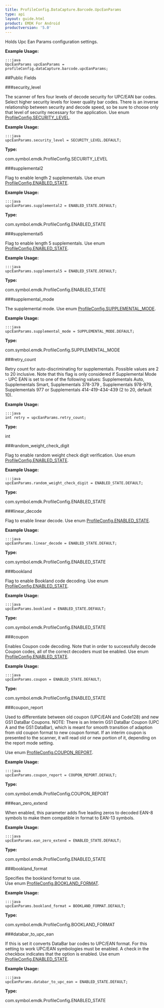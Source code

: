 ```yaml
---
title: ProfileConfig.DataCapture.Barcode.UpcEanParams
type: api
layout: guide.html
product: EMDK For Android
productversion: '5.0'
---
```



Holds Upc Ean Params configuration settings.
 
 

**Example Usage:**
	
	:::java	
	UpcEanParams upcEanParams = profileConfig.dataCapture.barcode.upcEanParams;


##Public Fields

###security_level

The scanner of fers four levels of decode security for UPC/EAN bar codes. 
 Select higher security levels for lower quality bar codes. 
 There is an inverse relationship between security and decode speed, so be sure to choose only that level of security necessary for the application.
 Use enum [ ProfileConfig.SECURITY_LEVEL](../ProfileConfig-SECURITY_LEVEL). 
 
 

**Example Usage:**
	
	:::java	
	upcEanParams.security_level = SECURITY_LEVEL.DEFAULT;


**Type:**

com.symbol.emdk.ProfileConfig.SECURITY_LEVEL

###supplemental2

Flag to enable length 2 supplementals.
 Use enum [ ProfileConfig.ENABLED_STATE](../ProfileConfig-ENABLED_STATE). 
 
 

**Example Usage:**
	
	:::java	
	upcEanParams.supplemental2 = ENABLED_STATE.DEFAULT;


**Type:**

com.symbol.emdk.ProfileConfig.ENABLED_STATE

###supplemental5

Flag to enable length 5 supplementals.
 Use enum [ ProfileConfig.ENABLED_STATE](../ProfileConfig-ENABLED_STATE). 
 
 

**Example Usage:**
	
	:::java	
	upcEanParams.supplemental5 = ENABLED_STATE.DEFAULT;


**Type:**

com.symbol.emdk.ProfileConfig.ENABLED_STATE

###supplemental_mode

The supplemental mode.
 Use enum [ ProfileConfig.SUPPLEMENTAL_MODE](../ProfileConfig-SUPPLEMENTAL_MODE). 
 
 

**Example Usage:**
	
	:::java	
	upcEanParams.supplemental_mode = SUPPLEMENTAL_MODE.DEFAULT;


**Type:**

com.symbol.emdk.ProfileConfig.SUPPLEMENTAL_MODE

###retry_count

Retry count for auto-discriminating for supplementals. Possible values are 2 to 20 inclusive. 
 Note that this flag is only considered if Supplemental Mode - UPC EAN is set to one of the following values: 
 Supplementals Auto, Supplementals Smart, Supplementals 378-379 , Supplementals 978-979, Supplementals 977 or Supplementals 414-419-434-439 (2 to 20, default 10).
 
 

**Example Usage:**
	
	:::java	
	int retry = upcEanParams.retry_count;


**Type:**

int

###random_weight_check_digit

Flag to enable random weight check digit verification.
 Use enum [ ProfileConfig.ENABLED_STATE](../ProfileConfig-ENABLED_STATE). 
 
 

**Example Usage:**
	
	:::java	
	upcEanParams.random_weight_check_digit = ENABLED_STATE.DEFAULT;


**Type:**

com.symbol.emdk.ProfileConfig.ENABLED_STATE

###linear_decode

Flag to enable linear decode. 
 Use enum [ ProfileConfig.ENABLED_STATE](../ProfileConfig-ENABLED_STATE). 
 
 

**Example Usage:**
	
	:::java	
	upcEanParams.linear_decode = ENABLED_STATE.DEFAULT;


**Type:**

com.symbol.emdk.ProfileConfig.ENABLED_STATE

###bookland

Flag to enable Bookland code decoding.
 Use enum [ ProfileConfig.ENABLED_STATE](../ProfileConfig-ENABLED_STATE). 
 
 

**Example Usage:**
	
	:::java	
	upcEanParams.bookland = ENABLED_STATE.DEFAULT;


**Type:**

com.symbol.emdk.ProfileConfig.ENABLED_STATE

###coupon

Enables Coupon code decoding. 
 Note that in order to successfully decode Coupon codes, all of the correct decoders must be enabled.
 Use enum [ ProfileConfig.ENABLED_STATE](../ProfileConfig-ENABLED_STATE). 
 
 

**Example Usage:**
	
	:::java	
	upcEanParams.coupon = ENABLED_STATE.DEFAULT;


**Type:**

com.symbol.emdk.ProfileConfig.ENABLED_STATE

###coupon_report

Used to differentiate between old coupon (UPC/EAN and Code128) and new GS1 DataBar Coupons. 
 NOTE: There is an Interim GS1 DataBar Coupon (UPC A and the GS1 DataBar), which is meant for smooth transition of adaption from old coupon format to new coupon format. 
 If an interim coupon is presented to the scanner, it will read old or new portion of it, depending on the report mode setting.

 Use enum [ ProfileConfig.COUPON_REPORT](../ProfileConfig-COUPON_REPORT). 
 
 

**Example Usage:**
	
	:::java	
	upcEanParams.coupon_report = COUPON_REPORT.DEFAULT;


**Type:**

com.symbol.emdk.ProfileConfig.COUPON_REPORT

###ean_zero_extend

When enabled, this parameter adds five leading zeros to decoded EAN-8 symbols to make them compatible in format to EAN-13 symbols.
 
 

**Example Usage:**
	
	:::java	
	upcEanParams.ean_zero_extend = ENABLED_STATE.DEFAULT;


**Type:**

com.symbol.emdk.ProfileConfig.ENABLED_STATE

###bookland_format

Specifies the bookland format to use.  
 Use enum [ ProfileConfig.BOOKLAND_FORMAT](../ProfileConfig-BOOKLAND_FORMAT). 
 
 

**Example Usage:**
	
	:::java	
	upcEanParams.bookland_format = BOOKLAND_FORMAT.DEFAULT;


**Type:**

com.symbol.emdk.ProfileConfig.BOOKLAND_FORMAT

###databar_to_upc_ean

If this is set it converts DataBar bar codes to UPC/EAN format. 
 For this setting to work UPC/EAN symbologies must be enabled. A check in the checkbox indicates that the option is enabled.
 Use enum [ ProfileConfig.ENABLED_STATE](../ProfileConfig-ENABLED_STATE). 
 
 

**Example Usage:**
	
	:::java	
	upcEanParams.databar_to_upc_ean = ENABLED_STATE.DEFAULT;


**Type:**

com.symbol.emdk.ProfileConfig.ENABLED_STATE






